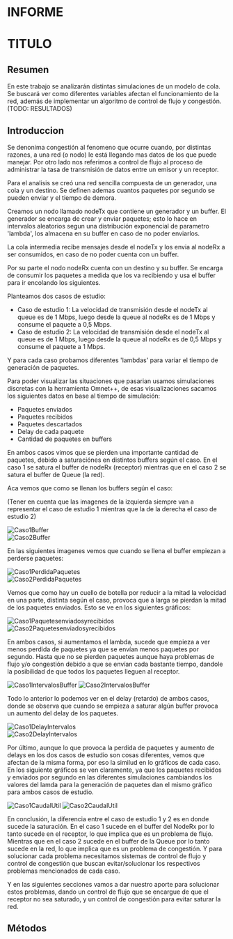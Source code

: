 # INFORME

# TITULO

## Resumen
En este trabajo se analizarán distintas simulaciones de un modelo de cola. Se buscará ver como diferentes variables afectan el funcionamiento de la red, además de implementar un algoritmo de control de flujo y congestión. 
(TODO: RESULTADOS)


## Introduccion 
Se denonima congestión al fenomeno que ocurre cuando, por distintas razones, a una red (o nodo) le está llegando mas datos de los que puede manejar. Por otro lado nos referimos a control de flujo al proceso de administrar la tasa de transmisión de datos entre un emisor y un receptor.

Para el analisis se creó una red sencilla compuesta de un generador, una cola y un destino. Se definen ademas cuantos paquetes por segundo se pueden enviar y el tiempo de demora. 

Creamos un nodo llamado nodeTx que contiene un generador y un buffer. El generador se encarga de crear y enviar paquetes; esto lo hace en intervalos aleatorios segun una distribución exponencial de parametro 'lambda', los almacena en su buffer en caso de no poder enviarlos.

La cola intermedia recibe mensajes desde el nodeTx y los envia al nodeRx a ser consumidos, en caso de no poder cuenta con un buffer.

Por su parte el nodo nodeRx cuenta con un destino y su buffer. Se encarga de consumir los paquetes a medida que los va recibiendo y usa el buffer para ir encolando los siguientes.  

Planteamos dos casos de estudio:
* Caso de estudio 1: La velocidad de transmisión desde el nodeTx al queue es de 1 Mbps, luego desde la queue al nodeRx es de 1 Mbps y consume el paquete a 0,5 Mbps.
* Caso de estudio 2: La velocidad de transmisión desde el nodeTx al queue es de 1 Mbps, luego desde la queue al nodeRx es de 0,5 Mbps y consume el paquete a 1 Mbps.

Y para cada caso probamos diferentes 'lambdas' para variar el tiempo de generación de paquetes.

Para poder visualizar las situaciones que pasarian usamos simulaciones discretas con la herramienta Omnet++, de esas visualizaciones sacamos los siguientes datos en base al tiempo de simulación:
* Paquetes enviados
* Paquetes recibidos
* Paquetes descartados
* Delay de cada paquete
* Cantidad de paquetes en buffers

En ambos casos vimos que se pierden una importante cantidad de paquetes, debido a saturaciónes en distintos buffers según el caso. En el caso 1 se satura el buffer de nodeRx (receptor) mientras que en el caso 2 se satura el buffer de Queue (la red). 

Aca vemos que como se llenan los buffers según el caso:

(Tener en cuenta que las imagenes de la izquierda siempre van a representar el caso de estudio 1 mientras que la de la derecha el caso de estudio 2)

![Caso1Buffer](casosLab3/caso1/0.1/caso1_Buffers.png "Caso 1")  
![Caso2Buffer](casosLab3/caso2/0.1/caso2_Buffers.png "Caso 2")  

En las siguientes imagenes vemos que cuando se llena el buffer empiezan a perderse paquetes:

![Caso1PerdidaPaquetes](casosLab3/caso1/0.1/caso1_0.1_perdidosrelacionbuffer.png "Caso 1")  
![Caso2PerdidaPaquetes](casosLab3/caso2/0.1/caso2_0.1_BufferPaquetesPerdidos.png "Caso 2")

Vemos que como hay un cuello de botella por reducir a la mitad la velocidad en una parte, distinta según el caso, provoca que a larga se pierdan la mitad de los paquetes enviados. Esto se ve en los siguientes gráficos:

![Caso1Paquetesenviadosyrecibidos](casosLab3/caso1/0.1/caso1_0.1_Barrapaquetesenviadosyrecibidos.png "Caso 1")  
![Caso2Paquetesenviadosyrecibidos](casosLab3/caso2/0.1/caso2_0.1_Barrapaquetesrecibidosyenviados.png "Caso 2") 

En ambos casos, si aumentamos el lambda, sucede que empieza a ver menos perdida de paquetes ya que se envían menos paquetes por segundo. Hasta que no se pierden paquetes aunque haya problemas de flujo y/o congestión debido a que se envían cada bastante tiempo, dandole la posibilidad de que todos los paquetes lleguen al receptor.  

![Caso1IntervalosBuffer](casosLab3/caso1/caso1_comparacionintervalosBuffer.png "Caso 1") 
![Caso2IntervalosBuffer](casosLab3/caso2/caso2_queueBufferIntervalos.png "Caso 2")

Todo lo anterior lo podemos ver en el delay (retardo) de ambos casos, donde se observa que cuando se empieza a saturar algún buffer provoca un aumento del delay de los paquetes.

![Caso1DelayIntervalos](casosLab3/caso1/caso1_comparacionDelays.png "Caso 1")  
![Caso2DelayIntervalos](casosLab3/caso2/Caso2_delayIntervalos.png "Caso 2")   

Por último, aunque lo que provoca la perdida de paquetes y aumento de delays en los dos casos de estudio son cosas diferentes, vemos que afectan de la misma forma, por eso la similud en lo gráficos de cada caso. En los siguiente gráficos se ven claramente, ya que los paquetes recibidos y envíados por segundo en las diferentes simulaciones cambiandos los valores del lamda para la generación de paquetes dan el mismo gráfico para ambos casos de estudio.

![Caso1CaudalUtil](casosLab3/caso1/caso1_caudalutil.png "Caso 1") 
![Caso2CaudalUtil](casosLab3/caso2/caso2_caudalutil.png "Caso 2")

En conclusión, la diferencia entre el caso de estudio 1 y 2 es en donde sucede la saturación. En el caso 1 sucede en el buffer del NodeRx por lo tanto sucede en el receptor, lo que implica que es un problema de flujo. Mientras que en el caso 2 sucede en el buffer de la Queue por lo tanto sucede en la red, lo que implica que es un problema de congestión. Y para solucionar cada problema necesitamos sistemas de control de flujo y control de congestión que buscan evitar/solucionar los respectivos problemas mencionados de cada caso.

Y en las siguientes secciones vamos a dar nuestro aporte para solucionar estos problemas, dando un control de flujo que se encargue de que el receptor no sea saturado, y un control de congestión para evitar saturar la red.

## Métodos
